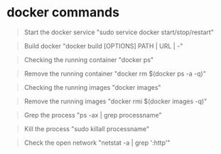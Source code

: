 # docker commands

> Start the docker service "sudo service docker start/stop/restart"

> Build docker "docker build [OPTIONS] PATH | URL | -"

> Checking the running container "docker ps"

> Remove the running container "docker rm $(docker ps -a -q)"

> Checking the running images "docker images"

> Remove the running images "docker rmi $(docker images -q)"

> Grep the process "ps -ax | grep processname"

> Kill the process "sudo killall processname"

> Check the open network "netstat -a | grep ':http'"
